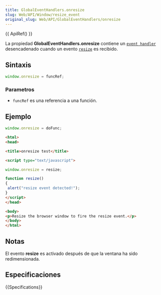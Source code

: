 ```yaml
---
title: GlobalEventHandlers.onresize
slug: Web/API/Window/resize_event
original_slug: Web/API/GlobalEventHandlers/onresize
---
```


{{ ApiRef() }}

La propiedad **GlobalEventHandlers.onresize** contiene un [`event handler`](/es/docs/Web/Reference/Events/Event_handlers) desencadenado cuando un evento [`resize`](/es/docs/Web/Reference/Events/resize) es recibido.

## Sintaxis

```js
window.onresize = funcRef;
```

### Parametros

- `funcRef` es una referencia a una función.

## Ejemplo

```js
window.onresize = doFunc;
```

```html
<html>
<head>

<title>onresize test</title>

<script type="text/javascript">

window.onresize = resize;

function resize()
{
 alert("resize event detected!");
}
</script>
</head>

<body>
<p>Resize the browser window to fire the resize event.</p>
</body>
</html>
```

## Notas

El evento **resize** es activado después de que la ventana ha sido redimensionada.

## Especificaciones

{{Specifications}}
